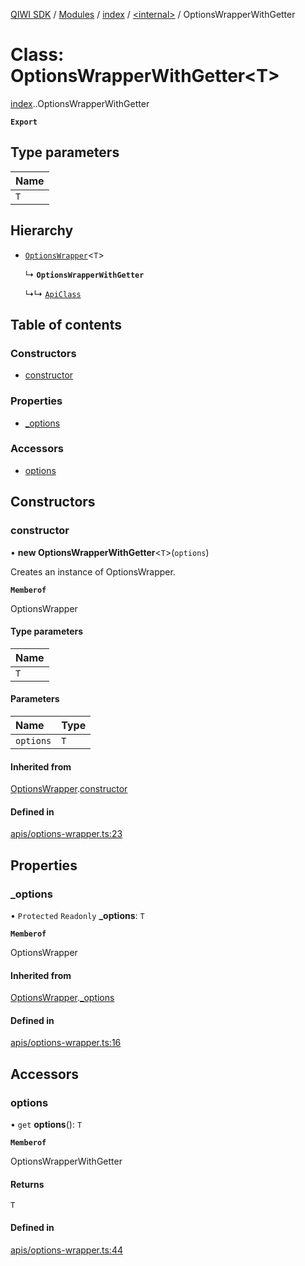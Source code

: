 [QIWI SDK](../README.md) / [Modules](../modules.md) / [index](../modules/index.md) / [<internal\>](../modules/index._internal_.md) / OptionsWrapperWithGetter

# Class: OptionsWrapperWithGetter<T\>

[index](../modules/index.md).[<internal>](../modules/index._internal_.md).OptionsWrapperWithGetter

**`Export`**

## Type parameters

| Name |
| :------ |
| `T` |

## Hierarchy

- [`OptionsWrapper`](index._internal_.OptionsWrapper.md)<`T`\>

  ↳ **`OptionsWrapperWithGetter`**

  ↳↳ [`ApiClass`](index._internal_.ApiClass.md)

## Table of contents

### Constructors

- [constructor](index._internal_.OptionsWrapperWithGetter.md#constructor)

### Properties

- [\_options](index._internal_.OptionsWrapperWithGetter.md#_options)

### Accessors

- [options](index._internal_.OptionsWrapperWithGetter.md#options)

## Constructors

### constructor

• **new OptionsWrapperWithGetter**<`T`\>(`options`)

Creates an instance of OptionsWrapper.

**`Memberof`**

OptionsWrapper

#### Type parameters

| Name |
| :------ |
| `T` |

#### Parameters

| Name | Type |
| :------ | :------ |
| `options` | `T` |

#### Inherited from

[OptionsWrapper](index._internal_.OptionsWrapper.md).[constructor](index._internal_.OptionsWrapper.md#constructor)

#### Defined in

[apis/options-wrapper.ts:23](https://github.com/AlexXanderGrib/node-qiwi-sdk/blob/8cf62fb/src/apis/options-wrapper.ts#L23)

## Properties

### \_options

• `Protected` `Readonly` **\_options**: `T`

**`Memberof`**

OptionsWrapper

#### Inherited from

[OptionsWrapper](index._internal_.OptionsWrapper.md).[_options](index._internal_.OptionsWrapper.md#_options)

#### Defined in

[apis/options-wrapper.ts:16](https://github.com/AlexXanderGrib/node-qiwi-sdk/blob/8cf62fb/src/apis/options-wrapper.ts#L16)

## Accessors

### options

• `get` **options**(): `T`

**`Memberof`**

OptionsWrapperWithGetter

#### Returns

`T`

#### Defined in

[apis/options-wrapper.ts:44](https://github.com/AlexXanderGrib/node-qiwi-sdk/blob/8cf62fb/src/apis/options-wrapper.ts#L44)
